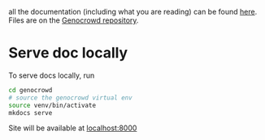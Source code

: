 all the documentation (including what you are reading) can be found [here](https://genocrowd.readthedocs.io). Files are on the [Genocrowd repository](https://github.com/annotons/genocrowd/tree/master/docs).

# Serve doc locally

To serve docs locally, run

```bash
cd genocrowd
# source the genocrowd virtual env
source venv/bin/activate
mkdocs serve
```

Site will be available at [localhost:8000](localhost:8000)
